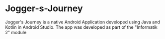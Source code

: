 # Jogger-s-Journey
Jogger's Journey is a native Android Application developed using Java and Kotlin in Android Studio. The app was developed as part of the "Informatik 2" module 
